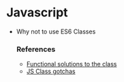 # Javascript

- Why not to use ES6 Classes

  ### References
  - [Functional solutions to the class](https://medium.com/@araujjohnny/stop-using-javascript-classes-d0b6890ef097)
  - [JS Class gotchas](https://www.toptal.com/javascript/es6-class-chaos-keeps-js-developer-up)

